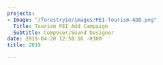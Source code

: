 ```yaml
---
projects:
- Image: "/forestryio/images/PEI-Tourism-ADD.png"
  Title: Tourism PEI Add Campaign
  Subtitle: Composer/Sound Designer
date: 2019-04-20 12:50:16 -0300
title: 2019

---
```

